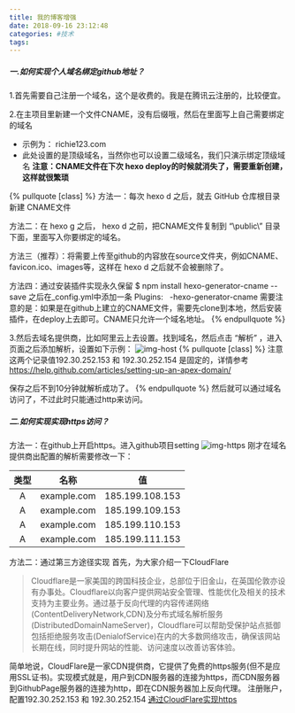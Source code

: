 ```yaml
---
title: 我的博客增强
date: 2018-09-16 23:12:48
categories: #技术
tags:
---
```

##### 一.如何实现个人域名绑定github地址？
1.首先需要自己注册一个域名，这个是收费的。我是在腾讯云注册的，比较便宜。

2.在主项目里新建一个文件CNAME，没有后缀哦，然后在里面写上自己需要绑定的域名
* 示例为： richie123.com
* 此处设置的是顶级域名，当然你也可以设置二级域名，我们只演示绑定顶级域名
**注意：CNAME文件在下次 hexo deploy的时候就消失了，需要重新创建，这样就很繁琐**
<!-- More -->
{% pullquote [class] %}
方法一：每次 hexo d 之后，就去 GitHub 仓库根目录新建 CNAME文件

方法二：在 hexo g 之后， hexo d 之前，把CNAME文件复制到 “\public\” 目录下面，里面写入你要绑定的域名。

方法三（推荐）：将需要上传至github的内容放在source文件夹，例如CNAME、favicon.ico、images等，这样在 hexo d 之后就不会被删除了。

方法四：通过安装插件实现永久保留
$ npm install hexo-generator-cname --save
之后在_config.yml中添加一条
Plugins:
&nbsp;&nbsp;-hexo-generator-cname
需要注意的是：如果是在github上建立的CNAME文件，需要先clone到本地，然后安装插件，在deploy上去即可。CNAME只允许一个域名地址。
{% endpullquote %}

3.然后去域名提供商，比如阿里云上去设置。找到域名，然后点击 “解析” ，进入页面之后添加解析，设置如下示例：
![img-host](http://pf3rzqn04.bkt.clouddn.com/blog/2018022711370244.jpg)
{% pullquote [class] %}
注意这两个记录值192.30.252.153 和 192.30.252.154 
是固定的，详情参考 https://help.github.com/articles/setting-up-an-apex-domain/

保存之后不到10分钟就解析成功了。
{% endpullquote %}
然后就可以通过域名访问了，不过此时只能通过http来访问。
##### 二.如何实现实现https访问？
方法一：在github上开启https。进入github项目setting
![img-https](http://pf3rzqn04.bkt.clouddn.com/blog/%E4%BC%81%E4%B8%9A%E5%BE%AE%E4%BF%A1%E6%88%AA%E5%9B%BE_15371119136054.png)
刚才在域名提供商出配置的解析需要修改一下：

|   类型   |   名称   |   值   |
| :--: | :--: | :--: |
|   A   |   example.com   |   185.199.108.153   |
|   A   |   example.com   |   185.199.109.153   |
|   A   |   example.com   |   185.199.110.153   |
|   A   |   example.com   |   185.199.111.153   |
方法二：通过第三方途径实现
首先，为大家介绍一下CloudFlare
> Cloudflare是一家美国的跨国科技企业，总部位于旧金山，在英国伦敦亦设有办事处。Cloudflare以向客户提供网站安全管理、性能优化及相关的技术支持为主要业务。通过基于反向代理的内容传递网络(ContentDeliveryNetwork,CDN)及分布式域名解析服务(DistributedDomainNameServer)，Cloudflare可以帮助受保护站点抵御包括拒绝服务攻击(DenialofService)在内的大多数网络攻击，确保该网站长期在线，同时提升网站的性能、访问速度以改善访客体验。

简单地说，CloudFlare是一家CDN提供商，它提供了免费的https服务(但不是应用SSL证书)。实现模式就是，用户到CDN服务器的连接为https，而CDN服务器到GithubPage服务器的连接为http，即在CDN服务器加上反向代理。
注册账户，配置192.30.252.153 和 192.30.252.154 
[通过CloudFlare实现https](https://www.jianshu.com/p/653b5682e2bd)